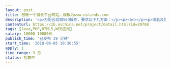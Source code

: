 ```yaml
---                
layout: post       
title: 想做一个展会平台网站，模板为www.nstands.com           
description: '<p>为配合后期SEO操作，要求以下几方面：</p><p><br></p><p>域名及服务器相关</p><p><br></p><p>只解析公司因业务需要决定开通的子域名。未开通子域名一律不解析。不要使用泛解析（以通配符*代替子域名）。</p><p>不能有两个或两个以上域名显示同样网站内容（无论以哪种方式实现，如解析至相同根目录、上传同样文件和数据库）。</p><p>用于测试的子域名使用robots文件禁止搜索引擎抓取。</p><p>未完成内容的网站、栏目不得上线。</p><p>不存在页面必须返回404代码。每个月使用线上工具确认不存在页面服务器头信息。</p><p>服务器开启gzip压缩。</p><p>4XX、5XX类服务器头信息不正常增多，及时通知SEO部门进行进一步检查。</p><p>新站一律使用https。</p><p>开通子域名，需与SEO部门提前沟通并获得同意。</p><p>网站结构和URL</p><p><br></p><p>URL一经确定上线，不得在没有得到SEO部门同意和提供对应机制的情况下，对URL做任何改动。</p><p>除了已规划禁止搜索引擎抓取和收录的内容外，网站所有URL一律静态化。</p><p>站内搜索结果页面使用robots文件禁止搜索引擎抓取。</p><p>网站栏目与URL目录需一一对应，一级分类对应一级目录，二级分类对应二级目录。最多分级至二级目录，如果产品/页面数需要三级以上分类，请先与SEO部门沟通导航和内部链接解决方案。</p><p>栏目/目录URL以斜线结尾，后面不要加index.php之类文件名。</p><p>栏目名、文件名等URL中的字母一律小写。</p><p>URL中不要出现除了短横线之外的其它任何特殊字符。</p><p>除栏目需要，URL中不得添加其它多余目录层次。</p><p>无论中英文网站，URL目录名使用相应英文单词，长度以3个英文单词为限。不使用中文或拼音。也可以考虑使用数字/字母编号。</p><p>英文网站，产品/文章页面文件名使用产品名称/文章标题，去掉虚词。</p><p>中文网站，产品/文章页面文件名使用数字/字母编号。</p><p>同一个产品不要放置于多个分类之下，只置于一个分类。</p><p>所有页面加canonical标签。如果不确认canonical标签列出的规范化URL应该是哪个，请与SEO部门咨询。</p><p>所有页面加面包屑导航。</p><p>页面元素</p><p><br></p><p>页面Title标签、Description标签、H1文字按格式自动生成缺省版本，但系统需要给SEO部门预留人工填写功能。</p><p>一个页面只使用一次H1。</p><p>栏目页面Title缺省格式：二级栏目名称 – 一级栏目名称 – 网站名称</p><p>栏目页面翻页Title缺省格式：二级栏目名称 – 一级栏目名称 – 网站名称 – 第X页</p><p>产品页面Title缺省格式：产品名称 – 网站名称</p><p>栏目页面H1缺省格式：一级栏目名称 – 二级栏目名称</p><p>产品页面H1缺省格式：产品名称</p><p>Description标签从栏目或产品说明文字第一段截取长度20字以上、70字以下的完整句子。</p><p>产品页面如果有格式化数据，Title和Description标签可以充分利用，使其组成通顺可读的句子。</p><p>除非SEO部门另行要求，页面不使用Keywords标签。</p><p>除非SEO部门另行要求，所有链接使用HTML代码链接，不要使用JS生成。</p><p>所有用户生成内容（UGC）中的链接加nofollow属性。</p><p>栏目、产品/文章页面主图加ALT文字，如没有人工填写，可与页面Title相同。</p><p>禁止使用任何隐藏文字或链接。</p><p>尽量避免使用表格（table），尤其是嵌套表格。</p><p>页面打开速度相关</p><p><br></p><p>在不明显影响视觉效果前提下，所有图片均需要最大程度压缩处理后才能使用。</p><p>不要使用超出实际显示尺寸的图片（不要上传大尺寸图片，然后缩小尺寸显示）。</p><p>页面纯文字代码（包括HTML、JS、CSS）不超过500K。特殊页面如首页可适当放宽。</p><p>删除未使用的CSS代码。尽量合并CSS文件。</p><p>慎用、少用JS。在主流浏览器测试JS是否拖慢页面打开速度。</p><p>使用主流浏览器实际测试页面打开速度，应不超过3秒。条件允许的话，从多省市测试。</p><p>功能使用及代码</p><p><br></p><p>除非另行要求，网站所有页面上线时确保已加流量统计代码。</p><p>所有网站开通百度资源平台、Google Search Console账号。</p><p>禁止使用session ID、Frame（框架结构）、Flash。</p><p>已上线网站，除非SEO或运营部门另行要求，robots文件开放所有URL及文件（包括图片、CSS、JS）的抓取。</p><p>后台实时或定期生成并更新XML版Sitemap，包括首页、栏目及翻页、产品/文章页面。是否包括过滤条件页面与SEO部门协调后再确定。</p><p>新站一律使用响应式设计，不要使用独立移动站或移动版子域名。已使用移动子域名优化的旧站，暂时保持现状，与SEO部门沟通后转为响应式设计。</p><p>英文网站HTML代码不要出现中文字符，包括注释中。</p><p>由于各种原因需要改动URL时，旧URL做301转向至新URL。不要使用其它转向方式。</p><p>由于各种原因改动URL时，导航及内页链接更新为新URL。导航中禁止出现需要经过转向的URL。</p><p>与SEO部门沟通之前，不要启用tag/标签功能。</p><p>除非SEO另行要求，不要使用JS生成/调用页面内容。</p>'     
contenturl: https://zb.oschina.net/project/detail.html?id=20708      
tags: [Java,PHP,HTML5,WEB应用]            
salary: 10000-10000元          
publish_time: '已发布 39 分钟'         
start_time: '2018-06-05 10:38:55'           
apply: 1                   
time_range: 3 月              
status: 招募中                  
---                 
```

